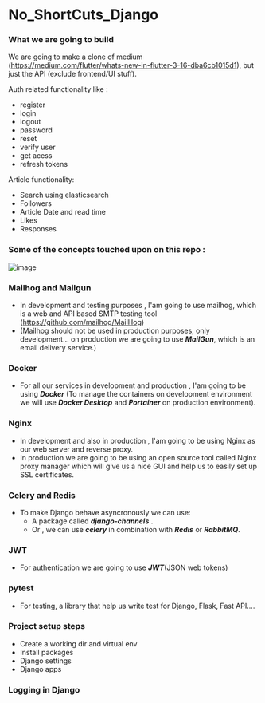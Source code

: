 # No_ShortCuts_Django

### What we are going to build

We are going to make a clone of medium (https://medium.com/flutter/whats-new-in-flutter-3-16-dba6cb1015d1), but just the API (exclude frontend/UI stuff).

Auth related functionality like :
- register
- login
- logout
- password
- reset
- verify user
- get acess
- refresh tokens

Article functionality:

- Search using elasticsearch
- Followers
- Article Date and read time
- Likes
- Responses

### Some of the concepts touched upon on this repo :

![image](https://github.com/izzypt/No-Shortcuts-to-Django-RESTful-APIs-with-Docker/assets/73948790/c954ee89-c3f5-42bb-9c1b-99a5872ab201)

### Mailhog and Mailgun
- In development and testing purposes , I'am going to use mailhog, which is a web and API based SMTP testing tool (https://github.com/mailhog/MailHog)
- (Mailhog should not be used in production purposes, only development... on production we are going to use ***MailGun***, which is an email delivery service.)

### Docker
- For all our services in development and production , I'am going to be using ***Docker*** (To manage the containers on development environment we will use ***Docker Desktop*** and ***Portainer*** on production environment).

### Nginx
- In development and also in production , I'am going to be using Nginx as our web server and reverse proxy.
- In production we are going to be using an open source tool called Nginx proxy manager which will give us a nice GUI and help us to easily set up SSL certificates.

### Celery and Redis
- To make Django behave asyncronously we can use:
  - A package called ***django-channels*** .
  - Or , we can use ***celery*** in combination with ***Redis*** or ***RabbitMQ***.

### JWT
 - For authentication we are going to use ***JWT***(JSON web tokens)

### pytest
- For testing, a library that help us write test for Django, Flask, Fast API....

### Project setup steps

- Create a working dir and virtual env
- Install packages
- Django settings
- Django apps

### Logging in Django
